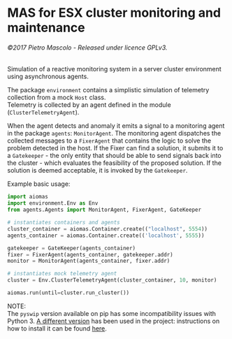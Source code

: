# MAS for ESX cluster monitoring and maintenance
###### ©2017 Pietro Mascolo - Released under licence GPLv3.

Simulation of a reactive monitoring system in a server cluster environment using asynchronous agents.

The package `environment` contains a simplistic simulation of telemetry collection 
from a mock `Host` class.  
Telemetry is collected by an agent defined in the module (`ClusterTelemetryAgent`).

When the agent detects and anomaly it emits a signal to a monitoring agent in the
package `agents`: `MonitorAgent`. The monitoring agent dispatches the collected messages to a 
`FixerAgent` that contains the logic to solve the problem detected in the host.
If the Fixer can find a solution, it submits it to a `Gatekeeper` - the only entity 
that should be able to send signals back into the cluster - which evaluates the feasibility
of the proposed solution. If the solution is deemed acceptable, it is invoked by the `Gatekeeper`.

Example basic usage:
```python
import aiomas
import environment.Env as Env
from agents.Agents import MonitorAgent, FixerAgent, GateKeeper

# instantiates containers and agents
cluster_container = aiomas.Container.create(("localhost", 5554))
agents_container = aiomas.Container.create(('localhost', 5555))

gatekeeper = GateKeeper(agents_container)
fixer = FixerAgent(agents_container, gatekeeper.addr)
monitor = MonitorAgent(agents_container, fixer.addr)

# instantiates mock telemetry agent
cluster = Env.ClusterTelemetryAgent(cluster_container, 10, monitor)

aiomas.run(until=cluster.run_cluster())

```

NOTE:  
The `pyswip` version available on pip has some incompatibility issues with Python 3.
[A different version][2] has been used in the project: instructions on how to install it can be found [here][1].



[1]: https://github.com/yuce/pyswip/blob/master/INSTALL.md
[2]: https://github.com/yuce/pyswip
